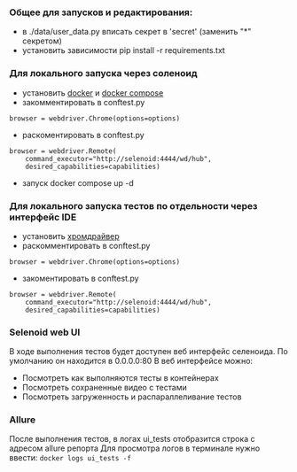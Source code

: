 ### Общее для запусков и редактирования:
- в ./data/user_data.py вписать секрет в 'secret' (заменить "*" секретом)
- установить зависимости pip install -r requirements.txt
### Для локального запуска через соленоид
- установить [docker](https://docs.docker.com/engine/install/) и [docker compose](https://docs.docker.com/compose/install/)
- закомментировать в conftest.py
```
browser = webdriver.Chrome(options=options)
```
- раскоментировать в conftest.py
```
browser = webdriver.Remote(
    command_executor="http://selenoid:4444/wd/hub",
    desired_capabilities=capabilities)
```
- запуск docker compose up -d
### Для локального запуска тестов по отдельности через интерфейс IDE
- установить [хромдрайвер](https://chromedriver.chromium.org/getting-started)
- раскомментировать в conftest.py
```
browser = webdriver.Chrome(options=options)
```
- закоментировать в conftest.py
``` 
browser = webdriver.Remote(
    command_executor="http://selenoid:4444/wd/hub",
    desired_capabilities=capabilities) 
```
### Selenoid web UI
В ходе выполнения тестов будет доступен веб интерфейс селеноида. По умолчанию он находится в 0.0.0.0:80 В веб интерфейсе можно:

- Посмотреть как выполняются тесты в контейнерах
- Посмотреть сохраненные видео с тестами
- Посмотреть загруженность и распараллеливание тестов
### Allure
После выполнения тестов, в логах ui_tests отобразится строка с адресом allure репорта Для просмотра логов в терминале нужно ввести: ``` docker logs ui_tests -f ```
